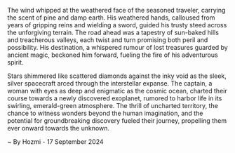 
The wind whipped at the weathered face of the seasoned traveler, carrying the scent of pine and damp earth. His weathered hands, calloused from years of gripping reins and wielding a sword, guided his trusty steed across the unforgiving terrain. The road ahead was a tapestry of sun-baked hills and treacherous valleys, each twist and turn promising both peril and possibility. His destination, a whispered rumour of lost treasures guarded by ancient magic, beckoned him forward, fueling the fire of his adventurous spirit. 

Stars shimmered like scattered diamonds against the inky void as the sleek, silver spacecraft arced through the interstellar expanse. The captain, a woman with eyes as deep and enigmatic as the cosmic ocean, charted their course towards a newly discovered exoplanet, rumored to harbor life in its swirling, emerald-green atmosphere. The thrill of uncharted territory, the chance to witness wonders beyond the human imagination, and the potential for groundbreaking discovery fueled their journey, propelling them ever onward towards the unknown. 

~ By Hozmi - 17 September 2024
